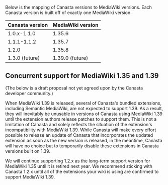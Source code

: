 Below is the mapping of Canasta versions to MediaWiki versions. Each Canasta version is built off of exactly one MediaWiki version.

| Canasta version | MediaWiki version |
| --- | --- |
| 1.0.x-1.1.0 | 1.35.6 |
| 1.1.1-1.1.2 | 1.35.7 |
| 1.2.0 | 1.35.8 |
| 1.3.0 (future) | 1.39.0 (future) |

## Concurrent support for MediaWiki 1.35 and 1.39
(The below is a draft proposal not yet agreed upon by the Canasta developer community.)

When MediaWiki 1.39 is released, several of Canasta's bundled extensions, including Semantic MediaWiki, are not expected to support 1.39. As a result, they will inevitably be unusable in versions of Canasta using MediaWiki 1.39 until the extension authors release patches to support them. This is not a limitation of Canasta and solely reflects the situation of the extension's incompatibility with MediaWiki 1.39. While Canasta will make every effort possible to release an update of Canasta that incorporates the updated extension as soon as the new version is released, in the meantime, Canasta will have no choice but to temporarily disable these extensions in Canasta versions built on 1.39.

We will continue supporting 1.2.x as the long-term support version for MediaWiki 1.35 until it is retired next year. We recommend sticking with Canasta 1.2.x until all of the extensions your wiki is using are confirmed to support MediaWiki 1.39.

